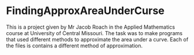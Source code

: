 # FindingApproxAreaUnderCurse

This is a project given by Mr Jacob Roach in the Applied Mathematics course at University of Central Missouri.
The task was to make programs that used different methods to approximate the area under a curve. 
Each of the files is contains a different method of approximation. 
